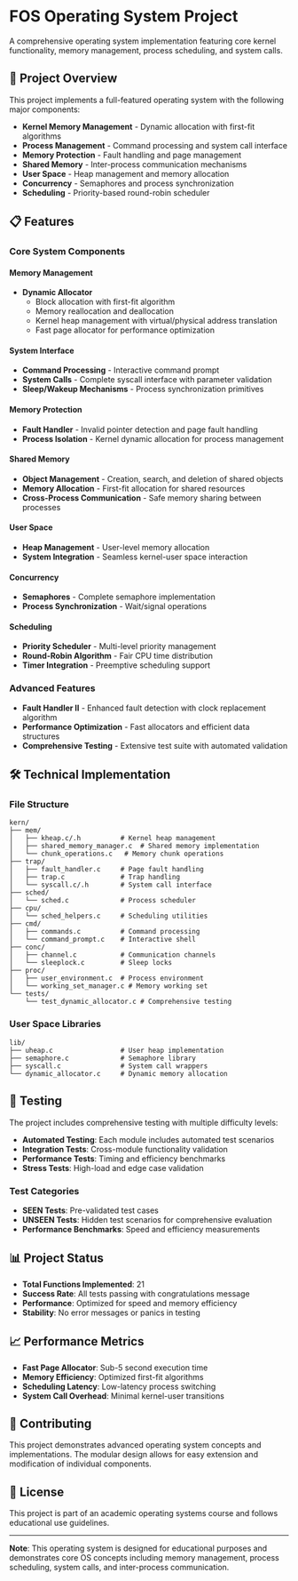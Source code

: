 # FOS Operating System Project

A comprehensive operating system implementation featuring core kernel functionality, memory management, process scheduling, and system calls.

## 🚀 Project Overview

This project implements a full-featured operating system with the following major components:

- **Kernel Memory Management** - Dynamic allocation with first-fit algorithms
- **Process Management** - Command processing and system call interface
- **Memory Protection** - Fault handling and page management
- **Shared Memory** - Inter-process communication mechanisms
- **User Space** - Heap management and memory allocation
- **Concurrency** - Semaphores and process synchronization
- **Scheduling** - Priority-based round-robin scheduler

## 📋 Features

### Core System Components

#### Memory Management
- **Dynamic Allocator**
  - Block allocation with first-fit algorithm
  - Memory reallocation and deallocation
  - Kernel heap management with virtual/physical address translation
  - Fast page allocator for performance optimization

#### System Interface
- **Command Processing** - Interactive command prompt
- **System Calls** - Complete syscall interface with parameter validation
- **Sleep/Wakeup Mechanisms** - Process synchronization primitives

#### Memory Protection
- **Fault Handler** - Invalid pointer detection and page fault handling
- **Process Isolation** - Kernel dynamic allocation for process management

#### Shared Memory
- **Object Management** - Creation, search, and deletion of shared objects
- **Memory Allocation** - First-fit allocation for shared resources
- **Cross-Process Communication** - Safe memory sharing between processes

#### User Space
- **Heap Management** - User-level memory allocation
- **System Integration** - Seamless kernel-user space interaction

#### Concurrency
- **Semaphores** - Complete semaphore implementation
- **Process Synchronization** - Wait/signal operations

#### Scheduling
- **Priority Scheduler** - Multi-level priority management
- **Round-Robin Algorithm** - Fair CPU time distribution
- **Timer Integration** - Preemptive scheduling support

### Advanced Features
- **Fault Handler II** - Enhanced fault detection with clock replacement algorithm
- **Performance Optimization** - Fast allocators and efficient data structures
- **Comprehensive Testing** - Extensive test suite with automated validation

## 🛠️ Technical Implementation

### File Structure
```
kern/
├── mem/
│   ├── kheap.c/.h          # Kernel heap management
│   ├── shared_memory_manager.c  # Shared memory implementation
│   └── chunk_operations.c   # Memory chunk operations
├── trap/
│   ├── fault_handler.c     # Page fault handling
│   ├── trap.c              # Trap handling
│   └── syscall.c/.h        # System call interface
├── sched/
│   └── sched.c             # Process scheduler
├── cpu/
│   └── sched_helpers.c     # Scheduling utilities
├── cmd/
│   ├── commands.c          # Command processing
│   └── command_prompt.c    # Interactive shell
├── conc/
│   ├── channel.c           # Communication channels
│   └── sleeplock.c         # Sleep locks
├── proc/
│   ├── user_environment.c  # Process environment
│   └── working_set_manager.c # Memory working set
└── tests/
    └── test_dynamic_allocator.c # Comprehensive testing
```

### User Space Libraries
```
lib/
├── uheap.c                 # User heap implementation
├── semaphore.c             # Semaphore library
├── syscall.c               # System call wrappers
└── dynamic_allocator.c     # Dynamic memory allocation
```

## 🧪 Testing

The project includes comprehensive testing with multiple difficulty levels:

- **Automated Testing**: Each module includes automated test scenarios
- **Integration Tests**: Cross-module functionality validation  
- **Performance Tests**: Timing and efficiency benchmarks
- **Stress Tests**: High-load and edge case validation

### Test Categories
- **SEEN Tests**: Pre-validated test cases
- **UNSEEN Tests**: Hidden test scenarios for comprehensive evaluation
- **Performance Benchmarks**: Speed and efficiency measurements

## 📊 Project Status

- **Total Functions Implemented**: 21
- **Success Rate**: All tests passing with congratulations message
- **Performance**: Optimized for speed and memory efficiency
- **Stability**: No error messages or panics in testing

## 📈 Performance Metrics

- **Fast Page Allocator**: Sub-5 second execution time
- **Memory Efficiency**: Optimized first-fit algorithms
- **Scheduling Latency**: Low-latency process switching
- **System Call Overhead**: Minimal kernel-user transitions

## 🤝 Contributing

This project demonstrates advanced operating system concepts and implementations. The modular design allows for easy extension and modification of individual components.

## 📄 License

This project is part of an academic operating systems course and follows educational use guidelines.

---

**Note**: This operating system is designed for educational purposes and demonstrates core OS concepts including memory management, process scheduling, system calls, and inter-process communication.
